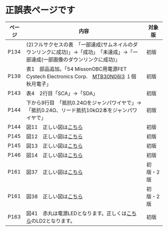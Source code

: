 # 正誤表ページです

| ページ  | 内容  | 対象版  |
| ---- | --- | --- |
| P134 | (2)フルサクセスの表　「一部達成(サムネイルのダウンリンクに成功)」→「成功」　「未達成」→「一部達成(一部画像のダウンリンクに成功)」 | 初版  |
| P139 | 表1　部品追加。「54 MissonOBC用電源FET Cystech Electronics Corp.　[MTB30N06I3](https://akizukidenshi.com/catalog/g/gI-15850/) １個　秋月電子」 | 初版  |
| P143 | 表4　2行目「SCA」→「SDA」 | 初版  |
| P144 | 下から9行目　「抵抗0.24Ωをジャンパワイヤで」→「抵抗0.24Ω、リード抵抗10kΩ2本をジャンパワイヤで」   | 初版  |
| P144 | 図11　正しい図は[こちら](image/P144_図11.jpg)    | 初版  |
| P145 | 図12　正しい図は[こちら](image/P145_図12.jpg)    | 初版  |
| P145 | 図13　正しい図は[こちら](image/P145_図13.jpg)    | 初版  |
| P146 | 図14　正しい図は[こちら](image/P146_図14.jpg)    | 初版  |
| P161 | 図37　正しい図は[こちら](image/P161_図37.jpg)    | 初版・2版  |
| P161 | 図38　正しい図は[こちら](image/P161_図38.jpg)    | 初版・2版  |
| P163 | 図41　赤丸は電源LEDとなります。正しくは[こちら](image/P163_%E5%9B%B341.png)のLD2となります。    | 初版  |
